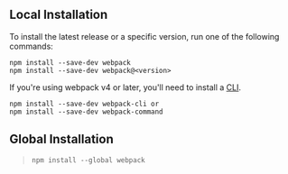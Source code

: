 ## Local Installation

To install the latest release or a specific version, run one of the following commands:

```
npm install --save-dev webpack
npm install --save-dev webpack@<version>
```

If you're using webpack v4 or later, you'll need to install a [CLI](https://webpack.js.org/api/cli/).

```
npm install --save-dev webpack-cli or
npm install --save-dev webpack-command
```

## Global Installation

> ```
> npm install --global webpack
> ```



